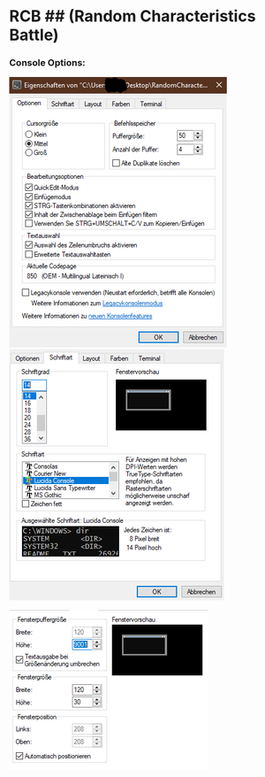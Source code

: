 # RCB ## (Random Characteristics Battle)

### Console Options:

![Image doesnt load](https://github.com/Blackture/RCB/blob/master/Assets/options.PNG "RCB Console Options") ![Image doesnt load](https://github.com/Blackture/RCB/blob/master/Assets/options2.PNG "RCB Console Options")

![Image doesnt load](https://github.com/Blackture/RCB/blob/master/Assets/options3.PNG "RCB Console Options")